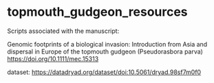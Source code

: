 # topmouth_gudgeon_resources

Scripts associated with the manuscript:

Genomic footprints of a biological invasion: Introduction from Asia and dispersal in Europe of the topmouth gudgeon (Pseudorasbora parva)
https://doi.org/10.1111/mec.15313

dataset:
https://datadryad.org/dataset/doi:10.5061/dryad.98sf7m0f0
